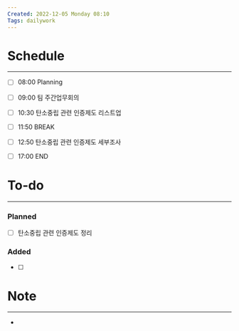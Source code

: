 ```yaml
---
Created: 2022-12-05 Monday 08:10
Tags: dailywork
---
```


# Schedule
---
- [ ] 08:00 Planning
- [ ] 09:00 팀 주간업무회의
- [ ] 10:30 탄소중립 관련 인증제도 리스트업
- [ ] 11:50 BREAK
- [ ] 12:50 탄소중립 관련 인증제도 세부조사
- [ ] 17:00 END


# To-do
---
### Planned
- [ ] 탄소중립 관련 인증제도 정리

### Added
- [ ] 

# Note
---
- 